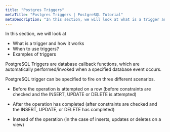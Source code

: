 ```yaml
---
title: "Postgres Triggers"
metaTitle: "Postgres Triggers | PostgreSQL Tutorial"
metaDescription: "In this section, we will look at what is a trigger and how it works, when to use triggers and a few example usage"
---
```


In this section, we will look at

- What is a trigger and how it works
- When to use triggers?
- Examples of triggers

PostgreSQL Triggers are database callback functions, which are automatically performed/invoked when a specified database event occurs.

PostgreSQL trigger can be specified to fire on three different scenarios.

- Before the operation is attempted on a row (before constraints are checked and the INSERT, UPDATE or DELETE is attempted)

- After the operation has completed (after constraints are checked and the INSERT, UPDATE, or DELETE has completed)

- Instead of the operation (in the case of inserts, updates or deletes on a view)
